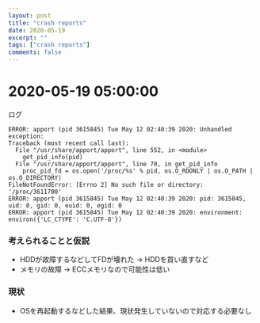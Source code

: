 ```yaml
---
layout: post
title: "crash reports"
date: 2020-05-19
excerpt: ""
tags: ["crash reports"]
comments: false
---
```


# 2020-05-19 05:00:00

ログ
```
ERROR: apport (pid 3615845) Tue May 12 02:40:39 2020: Unhandled exception:
Traceback (most recent call last):
  File "/usr/share/apport/apport", line 552, in <module>
    get_pid_info(pid)
  File "/usr/share/apport/apport", line 70, in get_pid_info
    proc_pid_fd = os.open('/proc/%s' % pid, os.O_RDONLY | os.O_PATH | os.O_DIRECTORY)
FileNotFoundError: [Errno 2] No such file or directory: '/proc/3611700'
ERROR: apport (pid 3615845) Tue May 12 02:40:39 2020: pid: 3615845, uid: 0, gid: 0, euid: 0, egid: 0
ERROR: apport (pid 3615845) Tue May 12 02:40:39 2020: environment: environ({'LC_CTYPE': 'C.UTF-8'})
```

### 考えられることと仮説
 - HDDが故障するなどしてFDが壊れた -> HDDを買い直すなど
 - メモリの故障 -> ECCメモリなので可能性は低い

### 現状
 - OSを再起動するなどした結果、現状発生していないので対応する必要なし

